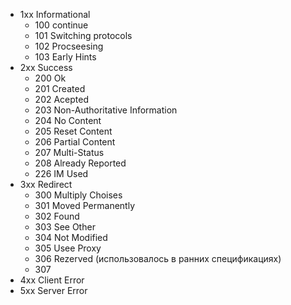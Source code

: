 - 1xx Informational
	- 100 continue
	- 101 Switching protocols
	- 102 Procseesing
	- 103 Early Hints
- 2xx Success
	- 200 Ok
	- 201 Created
	- 202 Acepted
	- 203 Non-Authoritative Information
	- 204 No Content
	- 205 Reset Content
	- 206 Partial Content
	- 207 Multi-Status
	- 208 Already Reported
	- 226 IM Used
- 3xx Redirect
	- 300 Multiply Choises
	- 301 Moved Permanently
	- 302 Found
	- 303 See Other
	- 304 Not Modified
	- 305 Usee Proxy
	- 306 Rezerved (использовалось в ранних спецификациях)
	- 307
- 4xx Client Error
- 5xx Server Error